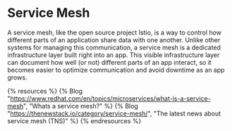 # Service Mesh

A service mesh, like the open source project Istio, is a way to control how different parts of an application share data with one another. Unlike other systems for managing this communication, a service mesh is a dedicated infrastructure layer built right into an app. This visible infrastructure layer can document how well (or not) different parts of an app interact, so it becomes easier to optimize communication and avoid downtime as an app grows.

{% resources %}
  {% Blog "https://www.redhat.com/en/topics/microservices/what-is-a-service-mesh", "Whats a service mesh?" %}
  {% Blog "https://thenewstack.io/category/service-mesh/", "The latest news about service mesh (TNS)" %}
{% endresources %}
